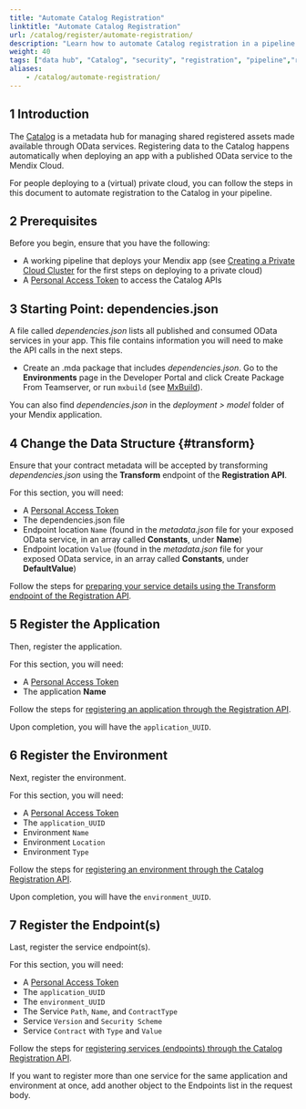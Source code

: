 ```yaml
---
title: "Automate Catalog Registration"
linktitle: "Automate Catalog Registration"
url: /catalog/register/automate-registration/
description: "Learn how to automate Catalog registration in a pipeline deploying to a (virtual) private Cloud."
weight: 40
tags: ["data hub", "Catalog", "security", "registration", "pipeline","register services"]
aliases:
    - /catalog/automate-registration/
---
```


## 1 Introduction

The [Catalog](/catalog/) is a metadata hub for managing shared registered assets made available through OData services. Registering data to the Catalog happens automatically when deploying an app with a published OData service to the Mendix Cloud. 

For people deploying to a (virtual) private cloud, you can follow the steps in this document to automate registration to the Catalog in your pipeline.

## 2 Prerequisites

Before you begin, ensure that you have the following:

* A working pipeline that deploys your Mendix app (see [Creating a Private Cloud Cluster](/developerportal/deploy/private-cloud-cluster/) for the first steps on deploying to a private cloud)
* A [Personal Access Token](/developerportal/community-tools/mendix-profile/#pat) to access the Catalog APIs

## 3 Starting Point: dependencies.json

A file called *dependencies.json* lists all published and consumed OData services in your app. This file contains information you will need to make the API calls in the next steps.

* Create an .mda package that includes *dependencies.json*. 
Go to the **Environments** page in the Developer Portal and click Create Package From Teamserver, or run `mxbuild` (see [MxBuild](/refguide/mxbuild/)).

You can also find *dependencies.json* in the *deployment > model* folder of your Mendix application. 

## 4 Change the Data Structure {#transform}

Ensure that your contract metadata will be accepted by transforming *dependencies.json* using the **Transform** endpoint of the **Registration API**.

For this section, you will need:

* A [Personal Access Token](/developerportal/community-tools/mendix-profile/#pat)
* The dependencies.json file 
* Endpoint location `Name` (found in the *metadata.json* file for your exposed OData service, in an array called **Constants**, under **Name**)
* Endpoint location `Value` (found in the *metadata.json* file for your exposed OData service, in an array called **Constants**, under **DefaultValue**)

Follow the steps for [preparing your service details using the Transform endpoint of the Registration API](/catalog/register/register-data/#transform-api).

## 5 Register the Application

Then, register the application.

For this section, you will need: 

* A [Personal Access Token](/developerportal/community-tools/mendix-profile/#pat)
* The application **Name**

Follow the steps for [registering an application through the Registration API](/catalog/register/register-data/#register-application).

Upon completion, you will have the `application_UUID`.

## 6 Register the Environment 

Next, register the environment.

For this section, you will need:

* A [Personal Access Token](/developerportal/community-tools/mendix-profile/#pat)
* The `application_UUID`
* Environment `Name`
* Environment `Location`
* Environment `Type`

Follow the steps for [registering an environment through the Catalog Registration API](/catalog/register/register-data/#register-environment).

Upon completion, you will have the `environment_UUID`.

## 7 Register the Endpoint(s)

Last, register the service endpoint(s).

For this section, you will need:

* A [Personal Access Token](/developerportal/community-tools/mendix-profile/#pat)
* The `application_UUID`
* The `environment_UUID`
* The Service `Path`, `Name`, and `ContractType`
* Service `Version` and `Security Scheme`
* Service `Contract` with `Type` and `Value`

Follow the steps for [registering services (endpoints) through the Catalog Registration API](/catalog/register/register-data/#register-services).

If you want to register more than one service for the same application and environment at once, add another object to the Endpoints list in the request body.
